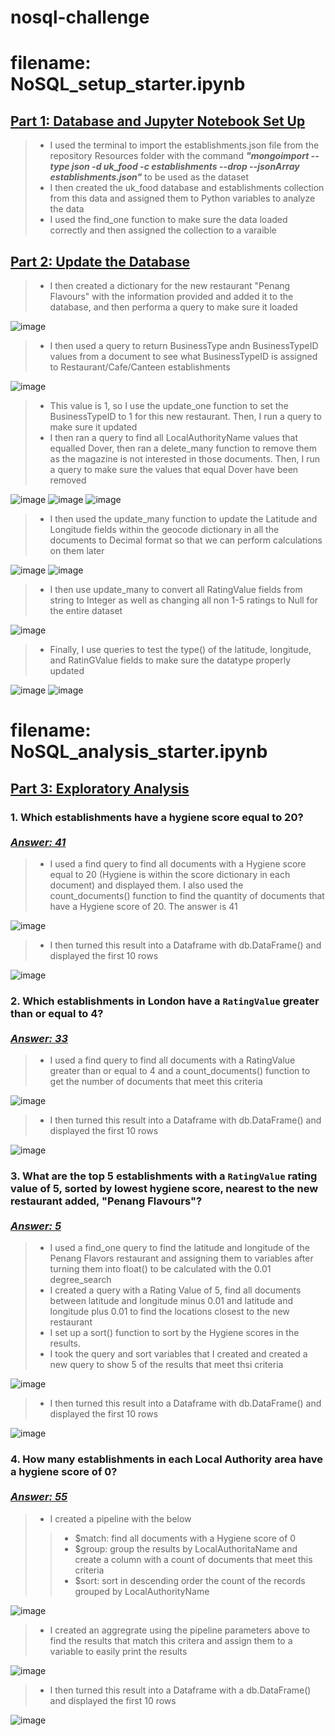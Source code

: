 # nosql-challenge
# filename: NoSQL_setup_starter.ipynb
## <ins>Part 1: Database and Jupyter Notebook Set Up</ins></br>
> - I used the terminal to import the establishments.json file from the repository Resources folder with the command ***"mongoimport --type json -d uk_food -c establishments --drop --jsonArray establishments.json"*** to be used as the dataset<br>
> - I then created the uk_food database and establishments collection from this data and assigned them to Python variables to analyze the data
> - I used the find_one function to make sure the data loaded correctly and then assigned the collection to a varaible<br>

## <ins>Part 2: Update the Database</ins>
> - I then created a dictionary for the new restaurant "Penang Flavours" with the information provided and added it to the database, and then performa a query to make sure it loaded

  ![image](https://github.com/user-attachments/assets/b32e6402-a508-492d-a765-e4bb72143af4)

> - I then used a query to return BusinessType andn BusinessTypeID values from a document to see what BusinessTypeID is assigned to Restaurant/Cafe/Canteen establishments

  ![image](https://github.com/user-attachments/assets/cc07ca6d-7b8f-4e85-8e0c-6b7c92b8465f)

> - This value is 1, so I use the update_one function to set the BusinessTypeID to 1 for this new restaurant.  Then, I run a query to make sure it updated
> - I then ran a query to find all LocalAuthorityName values that equalled Dover, then ran a delete_many function to remove them as the magazine is not interested in those documents.  Then, I run a query to make sure the values that equal Dover have been removed

  ![image](https://github.com/user-attachments/assets/5d1adf71-e1a0-4689-97b8-e0500dacb854)
  ![image](https://github.com/user-attachments/assets/6488344a-ebb8-450f-8f5d-116d9441c0c3)
  ![image](https://github.com/user-attachments/assets/e1851ad2-4e31-40b1-a42d-1073fec0b2b9)

> - I then used the update_many function to update the Latitude and Longitude fields within the geocode dictionary in all the documents to Decimal format so that we can perform calculations on them later

  ![image](https://github.com/user-attachments/assets/f7030f68-cd26-48d5-b876-32e2a195b5d9)
  ![image](https://github.com/user-attachments/assets/8bbbb322-14d5-4456-9ed1-19f9b2cc0ac7)
  
> - I then use update_many to convert all RatingValue fields from string to Integer as well as changing all non 1-5 ratings to Null for the entire dataset

  ![image](https://github.com/user-attachments/assets/ec0ffcd7-ac67-4c0b-947f-8c3901668d9d)

> - Finally, I use queries to test the type() of the latitude, longitude, and RatinGValue fields to make sure the datatype properly updated

  ![image](https://github.com/user-attachments/assets/12665398-8c14-4200-b302-3c7570545de3)
  ![image](https://github.com/user-attachments/assets/ab9b4095-8436-4a82-96da-4d3789a908fd)

# filename: NoSQL_analysis_starter.ipynb

## <ins>Part 3: Exploratory Analysis</ins>
### 1. Which establishments have a hygiene score equal to 20?</br></br><ins><strong>***Answer: 41***</ins></strong>
> - I used a find query to find all documents with a Hygiene score equal to 20 (Hygiene is within the score dictionary in each document) and displayed them.  I also used the count_documents() function to find the quantity of documents that have a Hygiene score of 20.  The answer is 41

  ![image](https://github.com/user-attachments/assets/54562155-0791-4864-8167-0f882e53cc4a)

> - I then turned this result into a Dataframe with db.DataFrame() and displayed the first 10 rows

  ![image](https://github.com/user-attachments/assets/de3039c6-7e53-4e3a-9e35-d419f57e7cbd)

### 2. Which establishments in London have a `RatingValue` greater than or equal to 4?</br></br> <ins><strong>*Answer: 33*</ins></strong>
> - I used a find query to find all documents with a RatingValue greater than or equal to 4 and a count_documents() function to get the number of documents that meet this criteria

  ![image](https://github.com/user-attachments/assets/947f99c2-a293-4cc3-97b2-0fc719cf0c28)

> - I then turned this result into a Dataframe with db.DataFrame() and displayed the first 10 rows

  ![image](https://github.com/user-attachments/assets/9080bf69-f1c5-4f5d-9fd1-c83a25536c78)

### 3. What are the top 5 establishments with a `RatingValue` rating value of 5, sorted by lowest hygiene score, nearest to the new restaurant added, "Penang Flavours"?</br></br> <ins><strong>*Answer: 5*</ins></strong>

> - I used a find_one query to find the latitude and longitude of the Penang Flavors restaurant and assigning them to variables after turning them into float() to be calculated with the 0.01 degree_search
> - I created a query with a Rating Value of 5, find all documents between latitude and longitude minus 0.01 and latitude and longitude plus 0.01 to find the locations closest to the new restaurant
> - I set up a sort() function to sort by the Hygiene scores in the results.
> - I took the query and sort variables that I created and created a new query to show 5 of the results that meet thsi criteria

  ![image](https://github.com/user-attachments/assets/852f67f7-ea0c-4086-b987-aa8d31c237fb)

> - I then turned this result into a Dataframe with db.DataFrame() and displayed the first 10 rows

  ![image](https://github.com/user-attachments/assets/a48b230b-16eb-449f-be4c-c089317ddb99)

### 4. How many establishments in each Local Authority area have a hygiene score of 0?</br></br> <ins><strong>*Answer: 55*</ins></strong>

> - I created a pipeline with the below
> > - $match: find all documents with a Hygiene score of 0
> > - $group: group the results by LocalAuthoritaName and create a column with a count of documents that meet this criteria
> > - $sort: sort in descending order the count of the records grouped by LocalAuthorityName

  ![image](https://github.com/user-attachments/assets/ecc8e744-396c-40c3-951c-131f2462880e)

> - I created an aggregrate using the pipeline parameters above to find the results that match this critera and assign them to a variable to easily print the results

  ![image](https://github.com/user-attachments/assets/49833535-b9a8-4399-b4c1-da368cf71ebf)

> - I then turned this result into a Dataframe with a db.DataFrame() and displayed the first 10 rows

  ![image](https://github.com/user-attachments/assets/4a9e0c57-5ac7-4c70-a3ce-179e724d7042)

